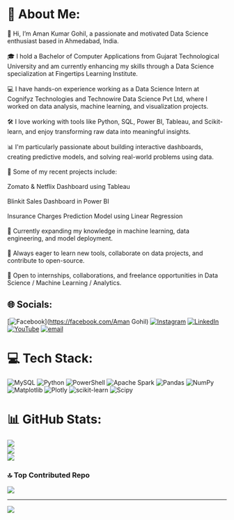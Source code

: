 # 💫 About Me:
👋 Hi, I’m Aman Kumar Gohil, a passionate and motivated Data Science enthusiast based in Ahmedabad, India.<br><br>🎓 I hold a Bachelor of Computer Applications from Gujarat Technological University and am currently enhancing my skills through a Data Science specialization at Fingertips Learning Institute.<br><br>💻 I have hands-on experience working as a Data Science Intern at Cognifyz Technologies and Technowire Data Science Pvt Ltd, where I worked on data analysis, machine learning, and visualization projects.<br><br>🛠️ I love working with tools like Python, SQL, Power BI, Tableau, and Scikit-learn, and enjoy transforming raw data into meaningful insights.<br><br>📊 I'm particularly passionate about building interactive dashboards, creating predictive models, and solving real-world problems using data.<br><br>🔭 Some of my recent projects include:<br><br>Zomato & Netflix Dashboard using Tableau<br><br>Blinkit Sales Dashboard in Power BI<br><br>Insurance Charges Prediction Model using Linear Regression<br><br>🧠 Currently expanding my knowledge in machine learning, data engineering, and model deployment.<br><br>🌱 Always eager to learn new tools, collaborate on data projects, and contribute to open-source.<br><br>🤝 Open to internships, collaborations, and freelance opportunities in Data Science / Machine Learning / Analytics.


## 🌐 Socials:
[![Facebook](https://img.shields.io/badge/Facebook-%231877F2.svg?logo=Facebook&logoColor=white)](https://facebook.com/Aman Gohil) [![Instagram](https://img.shields.io/badge/Instagram-%23E4405F.svg?logo=Instagram&logoColor=white)](https://instagram.com/aman_gohil_01) [![LinkedIn](https://img.shields.io/badge/LinkedIn-%230077B5.svg?logo=linkedin&logoColor=white)](https://linkedin.com/in/www.linkedin.com/in/gohil-aman) [![YouTube](https://img.shields.io/badge/YouTube-%23FF0000.svg?logo=YouTube&logoColor=white)](https://youtube.com/@@mralan3980) [![email](https://img.shields.io/badge/Email-D14836?logo=gmail&logoColor=white)](mailto:gohilaman2001@gmail.com) 

# 💻 Tech Stack:
![MySQL](https://img.shields.io/badge/mysql-4479A1.svg?style=for-the-badge&logo=mysql&logoColor=white) ![Python](https://img.shields.io/badge/python-3670A0?style=for-the-badge&logo=python&logoColor=ffdd54) ![PowerShell](https://img.shields.io/badge/PowerShell-%235391FE.svg?style=for-the-badge&logo=powershell&logoColor=white) ![Apache Spark](https://img.shields.io/badge/Apache%20Spark-FDEE21?style=for-the-badge&logo=apachespark&logoColor=black) ![Pandas](https://img.shields.io/badge/pandas-%23150458.svg?style=for-the-badge&logo=pandas&logoColor=white) ![NumPy](https://img.shields.io/badge/numpy-%23013243.svg?style=for-the-badge&logo=numpy&logoColor=white) ![Matplotlib](https://img.shields.io/badge/Matplotlib-%23ffffff.svg?style=for-the-badge&logo=Matplotlib&logoColor=black) ![Plotly](https://img.shields.io/badge/Plotly-%233F4F75.svg?style=for-the-badge&logo=plotly&logoColor=white) ![scikit-learn](https://img.shields.io/badge/scikit--learn-%23F7931E.svg?style=for-the-badge&logo=scikit-learn&logoColor=white) ![Scipy](https://img.shields.io/badge/SciPy-%230C55A5.svg?style=for-the-badge&logo=scipy&logoColor=%white)
# 📊 GitHub Stats:
![](https://github-readme-stats.vercel.app/api?username=gohilaman&theme=dark&hide_border=false&include_all_commits=false&count_private=false)<br/>
![](https://nirzak-streak-stats.vercel.app/?user=gohilaman&theme=dark&hide_border=false)<br/>
![](https://github-readme-stats.vercel.app/api/top-langs/?username=gohilaman&theme=dark&hide_border=false&include_all_commits=false&count_private=false&layout=compact)

### 🔝 Top Contributed Repo
![](https://github-contributor-stats.vercel.app/api?username=gohilaman&limit=5&theme=dark&combine_all_yearly_contributions=true)

---
[![](https://visitcount.itsvg.in/api?id=gohilaman&icon=0&color=0)](https://visitcount.itsvg.in)

<!-- Proudly created with GPRM ( https://gprm.itsvg.in ) -->
